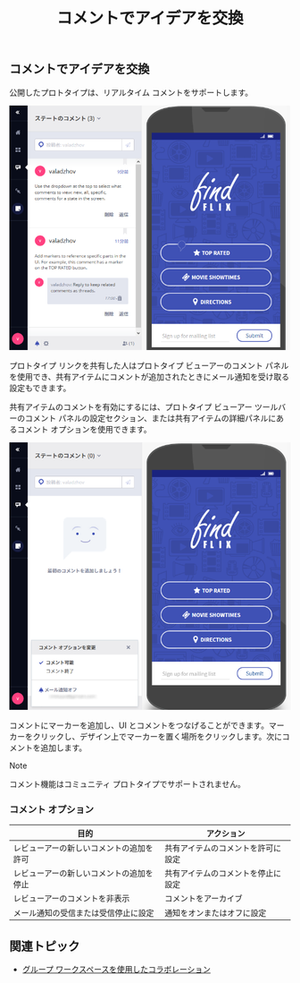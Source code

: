 ﻿---
title: コメントでアイデアを交換
_description: 公開した Indigo.Design プロトタイプに対するリアルタイムのコメント機能。
_keywords: UX デザイン, プロトタイプ, コメント
_language: ja
---

## コメントでアイデアを交換

公開したプロトタイプは、リアルタイム コメントをサポートします。

<img src="../images/Commenting_1.png" srcset="../images/Commenting_1@2x.png 2x" />

<div class="divider--half"></div>

プロトタイプ リンクを共有した人はプロトタイプ ビューアーのコメント パネルを使用でき、共有アイテムにコメントが追加されたときにメール通知を受け取る設定もできます。

共有アイテムのコメントを有効にするには、プロトタイプ ビューアー ツールバーのコメント パネルの設定セクション、または共有アイテムの詳細パネルにあるコメント オプションを使用できます。

<img src="../images/Commenting_2.png" srcset="../images/Commenting_2@2x.png 2x" />

<div class="divider--half"></div>

コメントにマーカーを追加し、UI とコメントをつなげることができます。マーカーをクリックし、デザイン上でマーカーを置く場所をクリックします。次にコメントを追加します。

> [!Note]
> コメント機能はコミュニティ プロトタイプでサポートされません。

### コメント オプション

目的 | アクション
------------- | -------------
レビューアーの新しいコメントの追加を許可 | 共有アイテムのコメントを許可に設定
レビューアーの新しいコメントの追加を停止 | 共有アイテムのコメントを停止に設定
レビューアーのコメントを非表示 | コメントをアーカイブ
メール通知の受信または受信停止に設定 | 通知をオンまたはオフに設定

## 関連トピック

- [グループ ワークスペースを使用したコラボレーション](workspaces.md)